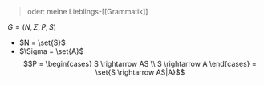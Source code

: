 > oder: meine Lieblings-[[Grammatik]]

$G = (N, \Sigma, P, S)$

- $N = \set{S}$
- $\Sigma = \set{A}$
$$P = \begin{cases} S \rightarrow AS  \\ S \rightarrow A \end{cases} = \set{S 
\rightarrow AS|A}$$